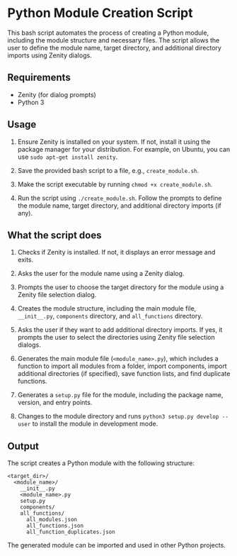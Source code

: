 # Python Module Creation Script

This bash script automates the process of creating a Python module, including the module structure and necessary files. The script allows the user to define the module name, target directory, and additional directory imports using Zenity dialogs. 

## Requirements

- Zenity (for dialog prompts)
- Python 3

## Usage

1. Ensure Zenity is installed on your system. If not, install it using the package manager for your distribution. For example, on Ubuntu, you can use `sudo apt-get install zenity`.

2. Save the provided bash script to a file, e.g., `create_module.sh`.

3. Make the script executable by running `chmod +x create_module.sh`.

4. Run the script using `./create_module.sh`. Follow the prompts to define the module name, target directory, and additional directory imports (if any).

## What the script does

1. Checks if Zenity is installed. If not, it displays an error message and exits.

2. Asks the user for the module name using a Zenity dialog.

3. Prompts the user to choose the target directory for the module using a Zenity file selection dialog.

4. Creates the module structure, including the main module file, `__init__.py`, `components` directory, and `all_functions` directory.

5. Asks the user if they want to add additional directory imports. If yes, it prompts the user to select the directories using Zenity file selection dialogs.

6. Generates the main module file (`<module_name>.py`), which includes a function to import all modules from a folder, import components, import additional directories (if specified), save function lists, and find duplicate functions.

7. Generates a `setup.py` file for the module, including the package name, version, and entry points.

8. Changes to the module directory and runs `python3 setup.py develop --user` to install the module in development mode.

## Output

The script creates a Python module with the following structure:

```
<target_dir>/
  <module_name>/
    __init__.py
    <module_name>.py
    setup.py
    components/
    all_functions/
      all_modules.json
      all_functions.json
      all_function_duplicates.json
```

The generated module can be imported and used in other Python projects.
```
